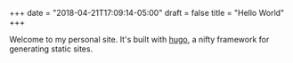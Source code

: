 +++
date = "2018-04-21T17:09:14-05:00"
draft = false
title = "Hello World"
+++

Welcome to my personal site. It's built with [hugo](https://gohugo.io), a nifty framework for generating static sites.
